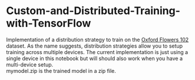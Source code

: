 # Custom-and-Distributed-Training-with-TensorFlow
Implementation of a distribution strategy to train on the [Oxford Flowers 102](https://www.tensorflow.org/datasets/catalog/oxford_flowers102) dataset. As the name suggests, distribution strategies allow you to setup training across multiple devices. The current implementation is just using a single device in this notebook but will should also work when you have a multi-device setup.
<br>mymodel.zip is the trained model in a zip file.
